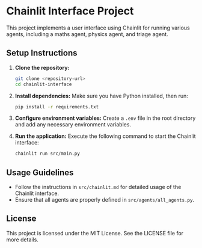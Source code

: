 # Chainlit Interface Project

This project implements a user interface using Chainlit for running various agents, including a maths agent, physics agent, and triage agent.

## Setup Instructions

1. **Clone the repository:**
   ```bash
   git clone <repository-url>
   cd chainlit-interface
   ```

2. **Install dependencies:**
   Make sure you have Python installed, then run:
   ```bash
   pip install -r requirements.txt
   ```

3. **Configure environment variables:**
   Create a `.env` file in the root directory and add any necessary environment variables.

4. **Run the application:**
   Execute the following command to start the Chainlit interface:
   ```bash
   chainlit run src/main.py
   ```

## Usage Guidelines

- Follow the instructions in `src/chainlit.md` for detailed usage of the Chainlit interface.
- Ensure that all agents are properly defined in `src/agents/all_agents.py`.

## License

This project is licensed under the MIT License. See the LICENSE file for more details.